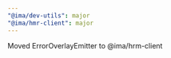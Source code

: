 ```yaml
---
"@ima/dev-utils": major
"@ima/hmr-client": major
---
```


Moved ErrorOverlayEmitter to @ima/hrm-client

